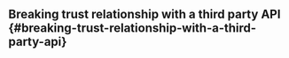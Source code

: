## Breaking trust relationship with a third party API {#breaking-trust-relationship-with-a-third-party-api}